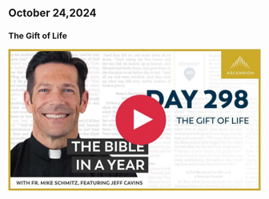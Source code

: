 ## October 24,2024

### The Gift of Life

[![The Gift of Life](https://raw.githubusercontent.com/linusjf/BIAY/main/October/jpgs/Day298.jpg)](https://youtu.be/7hmMU7zkX4g "The Gift of Life")
